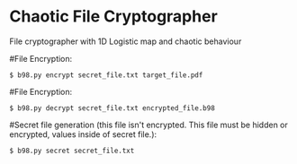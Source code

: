 # Chaotic File Cryptographer
File cryptographer with 1D Logistic map and chaotic behaviour

#File Encryption:
```
$ b98.py encrypt secret_file.txt target_file.pdf
```

#File Encryption:
```
$ b98.py decrypt secret_file.txt encrypted_file.b98
```

#Secret file generation (this file isn't encrypted. This file must be hidden or encrypted, values inside of secret file.):
```
$ b98.py secret secret_file.txt
```
